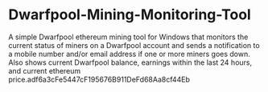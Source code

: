 # Dwarfpool-Mining-Monitoring-Tool
A simple Dwarfpool ethereum mining tool for Windows that monitors
the current status of miners on a Dwarfpool account and sends a
notification to a mobile number and/or email address if one or more
miners goes down. Also shows current Dwarfpool balance, earnings within
the last 24 hours, and current ethereum price.adf6a3cFe5447cF195676B911DeFd68Aa8cf44Eb
